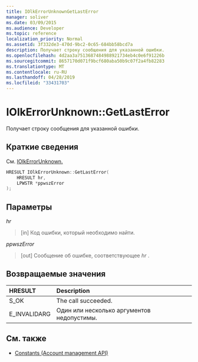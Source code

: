 ```yaml
---
title: IOlkErrorUnknownGetLastError
manager: soliver
ms.date: 03/09/2015
ms.audience: Developer
ms.topic: reference
localization_priority: Normal
ms.assetid: 3f332de3-470d-9bc2-0c65-684bb58bcd7a
description: Получает строку сообщения для указанной ошибки.
ms.openlocfilehash: 4d2aa3a7513687484988921734eb4c0e6f91226b
ms.sourcegitcommit: 8657170d071f9bcf680aba50b9c07f2a4fb82283
ms.translationtype: MT
ms.contentlocale: ru-RU
ms.lasthandoff: 04/28/2019
ms.locfileid: "33431703"
---
```

# <a name="iolkerrorunknowngetlasterror"></a>IOlkErrorUnknown::GetLastError

Получает строку сообщения для указанной ошибки. 
  
## <a name="quick-info"></a>Краткие сведения

См. [IOlkErrorUnknown.](iolkerrorunknown.md)
  
```cpp
HRESULT IOlkErrorUnknown::GetLastError(  
    HRESULT hr, 
    LPWSTR *ppwszError 
); 

```

## <a name="parameters"></a>Параметры

_hr_
  
> [in] Код ошибки, который необходимо найти.
    
_ppwszError_
  
> [out] Сообщение об ошибке, соответствующее  *hr*  . 
    
## <a name="return-values"></a>Возвращаемые значения

|**HRESULT**|**Description**|
|:-----|:-----|
|S_OK  <br/> |The call succeeded.  <br/> |
|E_INVALIDARG  <br/> |Один или несколько аргументов недопустимы.  <br/> |
   
## <a name="see-also"></a>См. также

- [Constants (Account management API)](constants-account-management-api.md)

